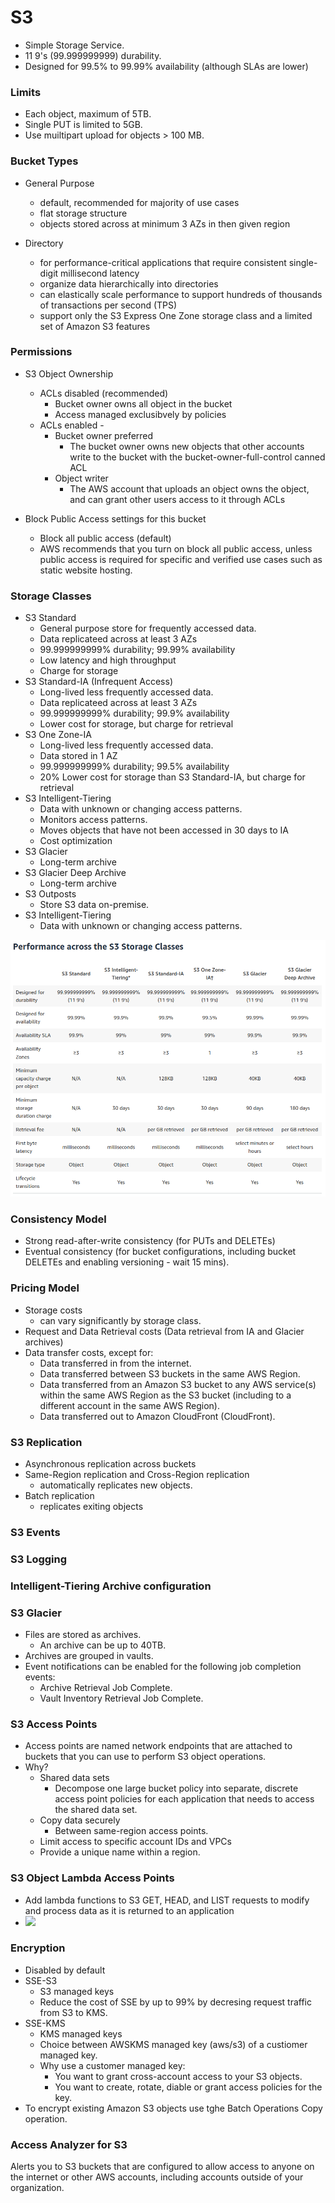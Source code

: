 # S3

* Simple Storage Service.
* 11 9's (99.999999999) durability.
* Designed for 99.5% to 99.99% availability (although SLAs are lower)

### Limits

* Each object, maximum of 5TB.
* Single PUT is limited to 5GB.
* Use muiltipart upload for objects > 100 MB.

### Bucket Types

* General Purpose
    * default, recommended for majority of use cases
    * flat storage structure
    * objects stored across at minimum 3 AZs in then given region
      
* Directory
    * for performance-critical applications that require consistent single-digit millisecond latency
    * organize data hierarchically into directories
    * can elastically scale performance to support hundreds of thousands of transactions per second (TPS)
    * support only the S3 Express One Zone storage class and a limited set of Amazon S3 features
      
### Permissions

* S3 Object Ownership
    * ACLs disabled (recommended)
        * Bucket owner owns all object in the bucket
        * Access managed exclusibvely by policies
    * ACLs enabled -
       * Bucket owner preferred
          * The bucket owner owns new objects that other accounts write to the bucket with the bucket-owner-full-control canned ACL
       * Object writer
           * The AWS account that uploads an object owns the object, and can grant other users access to it through ACLs
 
* Block Public Access settings for this bucket
    * Block all public access (default)
    * AWS recommends that you turn on block all public access, unless public access is required for specific and verified use cases such as static website hosting.
 
### Storage Classes

* S3 Standard
    * General purpose store for frequently accessed data.
    * Data replicateed across at least 3 AZs
    * 99.999999999% durability; 99.99% availability
    * Low latency and high throughput
    * Charge for storage
* S3 Standard-IA (Infrequent Access)
    * Long-lived less frequently accessed data.
    * Data replicateed across at least 3 AZs
    * 99.999999999% durability; 99.9% availability
    * Lower cost for storage, but charge for retrieval
* S3 One Zone-IA
    * Long-lived less frequently accessed data.
    * Data stored in 1 AZ
    * 99.999999999% durability; 99.5% availability
    * 20% Lower cost for storage than S3 Standard-IA, but charge for retrieval
* S3 Intelligent-Tiering
    * Data with unknown or changing access patterns.
    * Monitors access patterns.
    * Moves objects that have not been accessed in 30 days to IA
    * Cost optimization
* S3 Glacier
    * Long-term archive
* S3 Glacier Deep Archive
    * Long-term archive
* S3 Outposts
    * Store S3 data on-premise.
* S3 Intelligent-Tiering
    * Data with unknown or changing access patterns.

![](./images/aws-s3.png)

### Consistency Model

* Strong read-after-write consistency (for PUTs and DELETEs)
* Eventual consistency (for bucket configurations, including bucket DELETEs and enabling versioning - wait 15 mins).

### Pricing Model

* Storage costs
    * can vary significantly by storage class.
* Request and Data Retrieval costs (Data retrieval from IA and  Glacier archives)
* Data transfer costs, except for:
    * Data transferred in from the internet.
    * Data transferred between S3 buckets in the same AWS Region. 
    * Data transferred from an Amazon S3 bucket to any AWS service(s) within the same AWS Region as the S3 bucket (including to a different account in the same AWS Region).
    * Data transferred out to Amazon CloudFront (CloudFront).

### S3 Replication

* Asynchronous replication across buckets
* Same-Region replication and Cross-Region replication 
    * automatically replicates new objects.
* Batch replication
    * replicates exiting objects 

### S3 Events

### S3 Logging


### Intelligent-Tiering Archive configuration

### S3 Glacier

* Files are stored as archives.
    * An archive can be up to 40TB.
* Archives are grouped in vaults.
* Event notifications can be enabled for the following job completion events:
    * Archive Retrieval Job Complete.
    * Vault Inventory Retrieval Job Complete.

### S3 Access Points

* Access points are named network endpoints that are attached to buckets that you can use to perform S3 object operations.
* Why?
    * Shared data sets
        * Decompose one large bucket policy into separate, discrete access point policies for each application that needs to access the shared data set.
    * Copy data securely
        * Between same-region access points.
    * Limit access to specific account IDs and VPCs
    * Provide a unique name within a region.

### S3 Object Lambda Access Points

* Add lambda functions to S3 GET, HEAD, and LIST requests to modify and process data as it is returned to an application
* ![](https://docs.aws.amazon.com/images/AmazonS3/latest/userguide/images/ol-example-image-global.png)

### Encryption
* Disabled by default
* SSE-S3
    * S3 managed keys
    * Reduce the cost of SSE by up to 99% by decresing request traffic from S3 to KMS.
* SSE-KMS
    * KMS managed keys
    * Choice between AWSKMS managed key (aws/s3) of a custiomer managed key.
    * Why use a customer managed key:
        *  You want to grant cross-account access to your S3 objects.
        *  You want to create, rotate, diable or grant access policies for the key.     
* To encrypt existing Amazon S3 objects use tghe Batch Operations Copy operation.

### Access Analyzer for S3

Alerts you to S3 buckets that are configured to allow access to anyone on the internet or other AWS accounts, including accounts outside of your organization.
